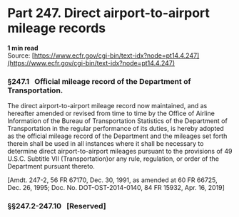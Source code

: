 # Part 247. Direct airport-to-airport mileage records
**1 min read**  
Source: [https://www.ecfr.gov/cgi-bin/text-idx?node=pt14.4.247](https://www.ecfr.gov/cgi-bin/text-idx?node=pt14.4.247)

<div>

### §247.1   Official mileage record of the Department of Transportation.

The direct airport-to-airport mileage record now maintained, and as hereafter amended or revised from time to time by the Office of Airline Information of the Bureau of Transportation Statistics of the Department of Transportation in the regular performance of its duties, is hereby adopted as the official mileage record of the Department and the mileages set forth therein shall be used in all instances where it shall be necessary to determine direct airport-to-airport mileages pursuant to the provisions of 49 U.S.C. Subtitle VII (Transportation)or any rule, regulation, or order of the Department pursuant thereto.

\[Amdt. 247-2, 56 FR 67170, Dec. 30, 1991, as amended at 60 FR 66725, Dec. 26, 1995; Doc. No. DOT-OST-2014-0140, 84 FR 15932, Apr. 16, 2019\]

### §§247.2-247.10   \[Reserved\]

</div>